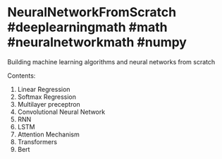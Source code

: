 # NeuralNetworkFromScratch #deeplearningmath #math #neuralnetworkmath #numpy
Building machine learning algorithms and neural networks from scratch

Contents:
1. Linear Regression
2. Softmax Regression
3. Multilayer preceptron
4. Convolutional Neural Network
5. RNN
6. LSTM
7. Attention Mechanism
8. Transformers
9. Bert
